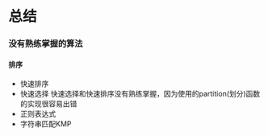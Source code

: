 # 总结



### 没有熟练掌握的算法

#### 排序

* 快速排序 
* 快速选择 快速选择和快速排序没有熟练掌握，因为使用的partition(划分)函数的实现很容易出错
* 正则表达式
* 字符串匹配KMP

